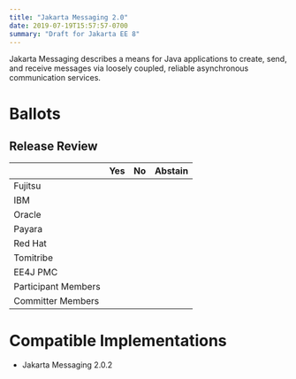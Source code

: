 ```yaml
---
title: "Jakarta Messaging 2.0"
date: 2019-07-19T15:57:57-0700
summary: "Draft for Jakarta EE 8"
---
```


Jakarta Messaging describes a means for Java applications to create, send, and receive messages via loosely coupled, reliable asynchronous communication services.


# Ballots

## Release Review

|                       |  Yes    | No      | Abstain  |
|-----------------------|---------|---------|----------|
|Fujitsu                |         |         |          |
|IBM                    |         |         |          |
|Oracle                 |         |         |          |
|Payara                 |         |         |          |
|Red Hat                |         |         |          |
|Tomitribe              |         |         |          |
|EE4J PMC               |         |         |          |
|Participant Members    |         |         |          |
|Committer Members      |         |         |          |

# Compatible Implementations

* Jakarta Messaging 2.0.2